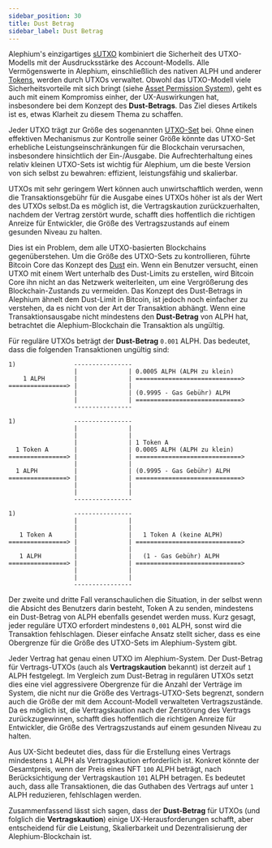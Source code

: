 ```yaml
---
sidebar_position: 30
title: Dust Betrag
sidebar_label: Dust Betrag
---
```


Alephium's einzigartiges
[sUTXO](https://medium.com/@alephium/an-introduction-to-the-stateful-utxo-model-8de3b0f76749)
kombiniert die Sicherheit des UTXO-Modells mit der Ausdrucksstärke 
des Account-Modells. Alle Vermögenswerte in Alephium, einschließlich 
des nativen ALPH und anderer [Tokens](/tokens/overview), werden durch 
UTXOs verwaltet. Obwohl das UTXO-Modell viele Sicherheitsvorteile mit 
sich bringt (siehe [Asset Permission System](http://localhost:3000/ralph/asset-permission-system)), 
geht es auch mit einem Kompromiss einher, der UX-Auswirkungen hat, 
insbesondere bei dem Konzept des **Dust-Betrags**. Das Ziel dieses Artikels 
ist es, etwas Klarheit zu diesem Thema zu schaffen.

Jeder UTXO trägt zur Größe des sogenannten [UTXO-Set](https://en.wikipedia.org/wiki/Unspent_transaction_output#UTXO_set) bei.
Ohne einen effektiven Mechanismus zur Kontrolle seiner Größe könnte 
das UTXO-Set erhebliche Leistungseinschränkungen für die Blockchain 
verursachen, insbesondere hinsichtlich der Ein-/Ausgabe. Die 
Aufrechterhaltung eines relativ kleinen UTXO-Sets ist wichtig für 
Alephium, um die beste Version von sich selbst zu bewahren: effizient, 
leistungsfähig und skalierbar. 

UTXOs mit sehr geringem Wert können auch unwirtschaftlich werden, wenn die 
Transaktionsgebühr für die Ausgabe eines UTXOs höher ist als der Wert des 
UTXOs selbst.Da es möglich ist, die Vertragskaution zurückzuerhalten, nachdem 
der Vertrag zerstört wurde, schafft dies hoffentlich die richtigen Anreize für 
Entwickler, die Größe des Vertragszustands auf einem gesunden Niveau zu halten.

Dies ist ein Problem, dem alle UTXO-basierten Blockchains gegenüberstehen. 
Um die Größe des UTXO-Sets zu kontrollieren, führte Bitcoin Core das Konzept 
des [Dust](https://bitcoin.stackexchange.com/questions/10986/what-is-meant-by-bitcoin-dust/41082#41082) ein. 
Wenn ein Benutzer versucht, einen UTXO mit einem Wert unterhalb des Dust-Limits 
zu erstellen, wird Bitcoin Core ihn nicht an das Netzwerk weiterleiten, um eine 
Vergrößerung des Blockchain-Zustands zu vermeiden. Das Konzept des Dust-Betrags 
in Alephium ähnelt dem Dust-Limit in Bitcoin, ist jedoch noch einfacher zu 
verstehen, da es nicht von der Art der Transaktion abhängt. Wenn eine 
Transaktionsausgabe nicht mindestens den **Dust-Betrag** von ALPH hat, betrachtet die 
Alephium-Blockchain die Transaktion als ungültig.

Für reguläre UTXOs beträgt der **Dust-Betrag** `0.001` ALPH. Das bedeutet, 
dass die folgenden Transaktionen ungültig sind:

```
1)                ----------------
                  |              | 0.0005 ALPH (ALPH zu klein)
    1 ALPH        |              | =============================>
================> |              |
                  |              | (0.9995 - Gas Gebühr) ALPH
                  |              | =============================>
                  ----------------

1)                ----------------
                  |              |
                  |              |
                  |              | 1 Token A
  1 Token A       |              | 0.0005 ALPH (ALPH zu klein)
================> |              | =============================>
                  |              |
  1 ALPH          |              | (0.9995 - Gas Gebühr) ALPH
================> |              | =============================>
                  |              | 
                  |              |
                  ----------------

1)                ----------------
                  |              |
                  |              |
   1 Token A      |              |   1 Token A (keine ALPH)
================> |              | =============================>
                  |              |
   1 ALPH         |              |   (1 - Gas Gebühr) ALPH
================> |              | =============================>
                  |              | 
                  |              |
                  ----------------
```

Der zweite und dritte Fall veranschaulichen die Situation, in der 
selbst wenn die Absicht des Benutzers darin besteht, Token A zu senden, 
mindestens ein Dust-Betrag von ALPH ebenfalls gesendet werden muss. 
Kurz gesagt, jeder reguläre UTXO erfordert mindestens `0,001` ALPH, sonst 
wird die Transaktion fehlschlagen. Dieser einfache Ansatz stellt sicher, 
dass es eine Obergrenze für die Größe des UTXO-Sets im Alephium-System gibt.

Jeder Vertrag hat genau einen UTXO im Alephium-System. Der Dust-Betrag für 
Vertrags-UTXOs (auch als **Vertragskaution** bekannt) ist derzeit auf `1` ALPH 
festgelegt. Im Vergleich zum Dust-Betrag in regulären UTXOs setzt dies eine 
viel aggressivere Obergrenze für die Anzahl der Verträge im System, die nicht 
nur die Größe des Vertrags-UTXO-Sets begrenzt, sondern auch die Größe der mit 
dem Account-Modell verwalteten Vertragszustände. Da es möglich ist, die 
Vertragskaution nach der Zerstörung des Vertrags zurückzugewinnen, schafft dies 
hoffentlich die richtigen Anreize für Entwickler, die Größe des Vertragszustands 
auf einem gesunden Niveau zu halten.

Aus UX-Sicht bedeutet dies, dass für die Erstellung eines Vertrags mindestens 
`1` ALPH als Vertragskaution erforderlich ist. Konkret könnte der Gesamtpreis, 
wenn der Preis eines NFT `100` ALPH beträgt, nach Berücksichtigung der 
Vertragskaution `101` ALPH betragen. Es bedeutet auch, dass alle Transaktionen, 
die das Guthaben des Vertrags auf unter `1` ALPH reduzieren, fehlschlagen werden.

Zusammenfassend lässt sich sagen, dass der **Dust-Betrag** für UTXOs (und folglich 
die **Vertragskaution**) einige UX-Herausforderungen schafft, aber entscheidend für 
die Leistung, Skalierbarkeit und Dezentralisierung der Alephium-Blockchain ist.
